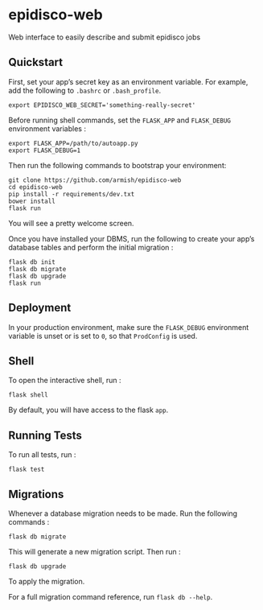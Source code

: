 epidisco-web
============

Web interface to easily describe and submit epidisco jobs

Quickstart
----------

First, set your app’s secret key as an environment variable. For example, add the following to `.bashrc` or `.bash_profile`.

```sourceCode
export EPIDISCO_WEB_SECRET='something-really-secret'
```

Before running shell commands, set the `FLASK_APP` and `FLASK_DEBUG` environment variables :

    export FLASK_APP=/path/to/autoapp.py
    export FLASK_DEBUG=1

Then run the following commands to bootstrap your environment:

    git clone https://github.com/armish/epidisco-web
    cd epidisco-web
    pip install -r requirements/dev.txt
    bower install
    flask run

You will see a pretty welcome screen.

Once you have installed your DBMS, run the following to create your app’s database tables and perform the initial migration :

    flask db init
    flask db migrate
    flask db upgrade
    flask run

Deployment
----------

In your production environment, make sure the `FLASK_DEBUG` environment variable is unset or is set to `0`, so that `ProdConfig` is used.

Shell
-----

To open the interactive shell, run :

    flask shell

By default, you will have access to the flask `app`.

Running Tests
-------------

To run all tests, run :

    flask test

Migrations
----------

Whenever a database migration needs to be made. Run the following commands :

    flask db migrate

This will generate a new migration script. Then run :

    flask db upgrade

To apply the migration.

For a full migration command reference, run `flask db --help`.